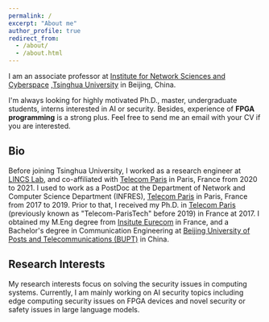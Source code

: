```yaml
---
permalink: /
excerpt: "About me"
author_profile: true
redirect_from: 
  - /about/
  - /about.html
---
```


I am an associate professor at [Institute for Network Sciences and Cyberspace](http://www.insc.tsinghua.edu.cn/) 
,[Tsinghua University](https://www.tsinghua.edu.cn/) in Beijing, China. 

I'm always looking for highly motivated Ph.D., master, undergraduate students, interns interested in AI or security. Besides, experience of **FPGA programming** is a strong plus. Feel free to send me an email with your CV if you are interested.

Bio
------
Before joining Tsinghua University, I worked as a research engineer at [LINCS Lab](https://www.lincs.fr/),  and co-affiliated with [Telecom Paris](https://www.telecom-paris.fr/en/home) in Paris, France from 2020 to 2021. I used to work as a PostDoc at the Department of Network and Computer Science Department (INFRES), [Telecom Paris](https://www.telecom-paris.fr/en/home) in Paris, France from 2017 to 2019. Prior to that, I received my Ph.D. in [Telecom Paris](https://www.telecom-paris.fr/en/home) (previously known as "Telecom-ParisTech" before 2019) in France at 2017. I obtained my M.Eng degree from [Insitute Eurecom](https://www.eurecom.fr/en) in France, and a Bachelor's degree in Communication Engineering at [Beijing University of Posts and Telecommunications (BUPT)](https://english.bupt.edu.cn/) in China. 

Research Interests
------
My research interests focus on solving the security issues in computing systems. Currently, I am mainly working on AI security topics including edge computing security issues on FPGA devices and novel security or safety issues in large language models. 

